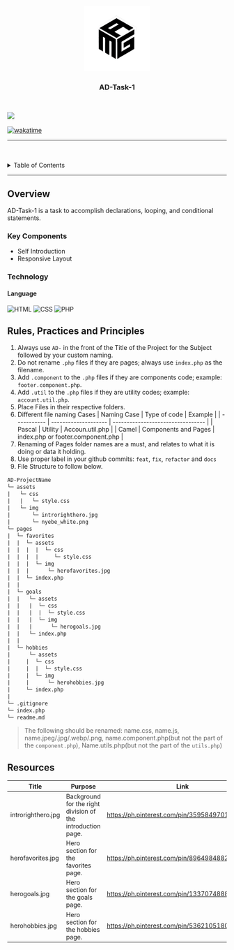 <a name="readme-top">

<br/>

<br />
<div align="center">
  <a href="https://github.com/gaganalexa/">
    <img src="./assets/img/amg_logo.png" alt="AMG" width="150" height="150">
  </a>

  <h3 align="center">AD-Task-1</h3>
</div>

<br />



![](https://visit-counter.vercel.app/counter.png?page=gaganalexa/AD-Task-1)

[![wakatime](https://wakatime.com/badge/user/443593d2-a49b-4deb-9e6c-bfa25506f1aa/project/1a21a6c9-74c1-4c5f-904e-fc33fb2ce058.svg)](https://wakatime.com/badge/user/443593d2-a49b-4deb-9e6c-bfa25506f1aa/project/1a21a6c9-74c1-4c5f-904e-fc33fb2ce058)

---

<br />
<br />

<!-- TODO: If you want to add more layers for your readme -->
<details>
  <summary>Table of Contents</summary>
  <ol>
    <li>
      <a href="#overview">Overview</a>
      <ol>
        <li>
          <a href="#key-components">Key Components</a>
        </li>
        <li>
          <a href="#technology">Technology</a>
        </li>
      </ol>
    </li>
    <li>
      <a href="#rules-practices-and-principles">Rules, Practices and Principles</a>
    </li>
    <li>
      <a href="#resources">Resources</a>
    </li>
  </ol>
</details>

---

## Overview



AD-Task-1 is a task to accomplish declarations, looping, and conditional statements.

### Key Components



- Self Introduction
- Responsive Layout

### Technology


#### Language
![HTML](https://img.shields.io/badge/HTML-E34F26?style=for-the-badge&logo=html5&logoColor=white)
![CSS](https://img.shields.io/badge/CSS-1572B6?style=for-the-badge&logo=css3&logoColor=white)
![PHP](https://img.shields.io/badge/PHP-777BB4?style=for-the-badge&logo=php&logoColor=white)

## Rules, Practices and Principles
1. Always use `AD-` in the front of the Title of the Project for the Subject followed by your custom naming.
2. Do not rename `.php` files if they are pages; always use `index.php` as the filename.
3. Add `.component` to the `.php` files if they are components code; example: `footer.component.php`.
4. Add `.util` to the `.php` files if they are utility codes; example: `account.util.php`.
5. Place Files in their respective folders.
6. Different file naming Cases
   | Naming Case | Type of code         | Example                           |
   | ----------- | -------------------- | --------------------------------- |
   | Pascal      | Utility              | Accoun.util.php                   |
   | Camel       | Components and Pages | index.php or footer.component.php |
8. Renaming of Pages folder names are a must, and relates to what it is doing or data it holding.
9. Use proper label in your github commits: `feat`, `fix`, `refactor` and `docs`
10. File Structure to follow below.

```
AD-ProjectName
└─ assets
|   └─ css
|   |   └─ style.css
|   └─ img
|       └─ introrighthero.jpg
|       └─ nyebe_white.png
└─ pages
|  └─ favorites
|  |  └─ assets
|  |  |  |  └─ css
|  |  |  |     └─ style.css
|  |  |  └─ img
|  |  |      └─ herofavorites.jpg
|  |  └─ index.php
|  |
|  └─ goals
|  |   └─ assets
|  |   |  └─ css
|  |   |  |  └─ style.css
|  |   |  └─ img
|  |   |      └─ herogoals.jpg
|  |   └─ index.php
|  |
|  └─ hobbies
|      └─ assets
|     |  └─ css
|     |  |  └─ style.css
|     |  └─ img
|     |      └─ herohobbies.jpg
|     └─ index.php
|
└─ .gitignore
└─ index.php
└─ readme.md
```
> The following should be renamed: name.css, name.js, name.jpeg/.jpg/.webp/.png, name.component.php(but not the part of the `component.php`), Name.utils.php(but not the part of the `utils.php`)

## Resources

<!-- TODO: Add References -->

| Title             | Purpose                                                     | Link          |
| ----------------- | ----------------------------------------------------------- | ------------- |
| introrighthero.jpg| Background for the right division of the introduction page. | https://ph.pinterest.com/pin/35958497019126684/ |
| herofavorites.jpg | Hero section for the favorites page.                        | https://ph.pinterest.com/pin/89649848827145746/ |
| herogoals.jpg     | Hero section for the goals page.                            | https://ph.pinterest.com/pin/1337074888515057/ |
| herohobbies.jpg   | Hero section for the hobbies page.                          | https://ph.pinterest.com/pin/53621051809326464/|
